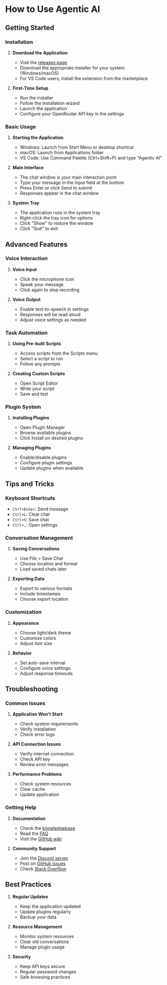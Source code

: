 # How to Use Agentic AI

## Getting Started

### Installation

1. **Download the Application**
   - Visit the [releases page](https://github.com/xraisen/agentic-ai/releases)
   - Download the appropriate installer for your system (Windows/macOS)
   - For VS Code users, install the extension from the marketplace

2. **First-Time Setup**
   - Run the installer
   - Follow the installation wizard
   - Launch the application
   - Configure your OpenRouter API key in the settings

### Basic Usage

1. **Starting the Application**
   - Windows: Launch from Start Menu or desktop shortcut
   - macOS: Launch from Applications folder
   - VS Code: Use Command Palette (Ctrl+Shift+P) and type "Agentic AI"

2. **Main Interface**
   - The chat window is your main interaction point
   - Type your message in the input field at the bottom
   - Press Enter or click Send to submit
   - Responses appear in the chat window

3. **System Tray**
   - The application runs in the system tray
   - Right-click the tray icon for options
   - Click "Show" to restore the window
   - Click "Quit" to exit

## Advanced Features

### Voice Interaction

1. **Voice Input**
   - Click the microphone icon
   - Speak your message
   - Click again to stop recording

2. **Voice Output**
   - Enable text-to-speech in settings
   - Responses will be read aloud
   - Adjust voice settings as needed

### Task Automation

1. **Using Pre-built Scripts**
   - Access scripts from the Scripts menu
   - Select a script to run
   - Follow any prompts

2. **Creating Custom Scripts**
   - Open Script Editor
   - Write your script
   - Save and test

### Plugin System

1. **Installing Plugins**
   - Open Plugin Manager
   - Browse available plugins
   - Click Install on desired plugins

2. **Managing Plugins**
   - Enable/disable plugins
   - Configure plugin settings
   - Update plugins when available

## Tips and Tricks

### Keyboard Shortcuts

- `Ctrl+Enter`: Send message
- `Ctrl+L`: Clear chat
- `Ctrl+S`: Save chat
- `Ctrl+,`: Open settings

### Conversation Management

1. **Saving Conversations**
   - Use File > Save Chat
   - Choose location and format
   - Load saved chats later

2. **Exporting Data**
   - Export to various formats
   - Include timestamps
   - Choose export location

### Customization

1. **Appearance**
   - Choose light/dark theme
   - Customize colors
   - Adjust font size

2. **Behavior**
   - Set auto-save interval
   - Configure voice settings
   - Adjust response timeouts

## Troubleshooting

### Common Issues

1. **Application Won't Start**
   - Check system requirements
   - Verify installation
   - Check error logs

2. **API Connection Issues**
   - Verify internet connection
   - Check API key
   - Review error messages

3. **Performance Problems**
   - Check system resources
   - Clear cache
   - Update application

### Getting Help

1. **Documentation**
   - Check the [knowledgebase](knowledgebase.md)
   - Read the [FAQ](faq.md)
   - Visit the [GitHub wiki](https://github.com/xraisen/agentic-ai/wiki)

2. **Community Support**
   - Join the [Discord server](https://discord.gg/your-server)
   - Post on [GitHub issues](https://github.com/xraisen/agentic-ai/issues)
   - Check [Stack Overflow](https://stackoverflow.com/questions/tagged/agentic-ai)

## Best Practices

1. **Regular Updates**
   - Keep the application updated
   - Update plugins regularly
   - Backup your data

2. **Resource Management**
   - Monitor system resources
   - Clear old conversations
   - Manage plugin usage

3. **Security**
   - Keep API keys secure
   - Regular password changes
   - Safe browsing practices 